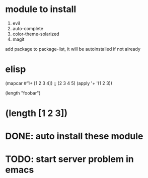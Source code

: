# module to install

1. evil
2. auto-complete
3. color-theme-solarized
4. magit

add package to package-list, it will be autoinstalled if not already

# elisp

(mapcar #'1+ [1 2 3 4])
;; (2 3 4 5)
(apply '+ '(1 2 3))

(length "foobar")

(length [1 2 3])
=======
# DONE: auto install these module
# TODO: start server problem in emacs
